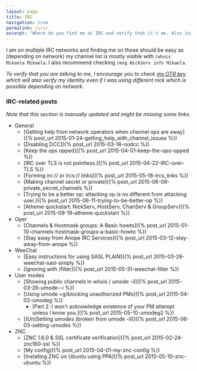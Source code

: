 ```yaml
---
layout: page
title: IRC
navigation: true
permalink: /irc/
excerpt: "Where do you find me at IRC and verify that it's me. Also includes my IRC related posts that are hopefully helpful."
---
```


I am on multiple IRC networks and finding me on those should be easy as
(depending on network) my channel list is mostly visible with
`/whois Mikaela Mikaela`. I also recommend checking
`/msg NickServ info Mikaela`.

*To verify that you are talking to me, I encourage you to check
[my OTR key] which will also verify my identity even if I was using
different nick which is possible depending on network.*

[my OTR key]: ../keys


### IRC-related posts

*Note that this section is manually updated and might be missing some
links.*

* General
    * [Getting help from network operators when channel ops are away]({% post_url 2015-01-24-getting_help_with_channel_issues %})
    * [Disabling DCC]({% post_url 2015-03-18-nodcc %})
    * [Keep the ops opped]({% post_url 2015-04-01-keep-the-ops-opped %})
    * [IRC over TLS is not pointless.]({% post_url 2015-04-22-IRC-over-TLS %})
    * [Forming irc:// or ircs:// links]({% post_url 2015-05-18-ircs_links %})
    * [Making channel secret or private]({% post_url 2015-06-08-private_secret_channels %})
    * [Trying to be a better op: attacking op is no different from attacking user.]({% post_url 2015-06-11-trying-to-be-better-op %})
    * [Atheme quickstart: NickServ, HostServ, ChanServ & GroupServ]({% post_url 2015-09-19-atheme-quickstart %})
* Oper
    * [Channels & Hostmask groups: A Basic howto]({% post_url 2015-01-10-channels-hostmask-groups-a-basic-howto %})
    * [Stay away from Anope IRC Services]({% post_url 2015-03-12-stay-away-from-anope %})
* WeeChat
    * [Easy instructions for using SASL PLAIN]({% post_url 2015-03-26-weechat-sasl-simply %})
    * [Ignoring with /filter]({% post_url 2015-05-31-weechat-filter %})
* User modes
    * [Showing public channels in whois / umode -iI]({% post_url 2015-03-26-umode--i %})
    * [Using umode +g/blocking unauthorized PMs]({% post_url 2015-04-02-umodeg %})
        * [Part 2: I won't acknowledge existence of your PM attempt unless I know you.]({% post_url 2015-05-10-umodeg2 %})
    * [(Un)Setting umodes (broken from umode -iI)]({% post_url 2015-06-03-setting-umodes %})
* ZNC
    * [ZNC 1.6.0 & SSL certificate verification]({% post_url 2015-02-24-znc160-ssl %})
    * [My config]({% post_url 2015-04-01-my-znc-config %})
    * [Installing ZNC on Ubuntu using PPA]({% post_url 2015-05-10-znc-ubuntu %})
